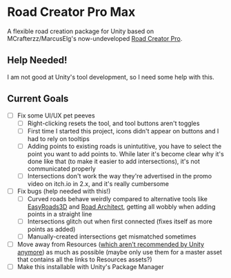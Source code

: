 # Road Creator Pro Max

A flexible road creation package for Unity based on MCrafterzz/MarcusElg's now-undeveloped [Road Creator Pro](https://github.com/MarcusElg/Road-Creator-Pro).

## Help Needed!
I am not good at Unity's tool development, so I need some help with this.

## Current Goals
- [ ] Fix some UI/UX pet peeves
  - [ ] Right-clicking resets the tool, and tool buttons aren't toggles
  - [ ] First time I started this project, icons didn't appear on buttons and I had to rely on tooltips
  - [ ] Adding points to existing roads is unintutitive, you have to select the point you want to add points to. While later it's become clear why it's done like that (to make it easier to add intersections), it's not communicated properly
  - [ ] Intersections don't work the way they're advertised in the promo video on itch.io in 2.x, and it's really cumbersome
- [ ] Fix bugs (help needed with this!)
  - [ ] Curved roads behave weirdly compared to alternative tools like [EasyRoads3D](https://assetstore.unity.com/packages/tools/terrain/easyroads3d-pro-v3-469) and [Road Architect](https://github.com/FritzsHero/RoadArchitect), getting all wobbly when adding points in a straight line
  - [ ] Intersections glitch out when first connected (fixes itself as more points as added)
  - [ ] Manually-created intersections get mismatched sometimes
- [ ] Move away from Resources ([which aren't recommended by Unity anymore](https://docs.unity3d.com/2022.2/Documentation/Manual/BestPracticeUnderstandingPerformanceInUnity6.html)) as much as possible (maybe only use them for a master asset that contains all the links to Resources assets?)
- [ ] Make this installable with Unity's Package Manager